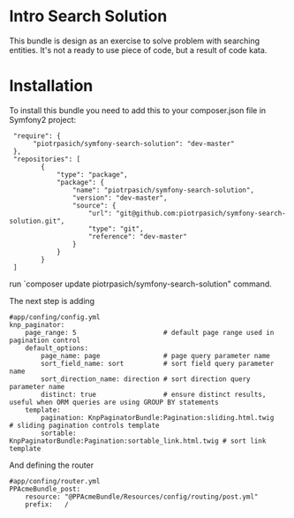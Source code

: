 # Intro Search Solution

This bundle is design as an exercise to solve problem with searching entities. It's not a ready to use piece of code,
but a result of code kata.

# Installation

To install this bundle you need to add this to your composer.json file in Symfony2 project:

     "require": {
          "piotrpasich/symfony-search-solution": "dev-master"
     },
     "repositories": [
            {
                "type": "package",
                "package": {
                    "name": "piotrpasich/symfony-search-solution",
                    "version": "dev-master",
                    "source": {
                        "url": "git@github.com:piotrpasich/symfony-search-solution.git",
                        "type": "git",
                        "reference": "dev-master"
                    }
                }
            }
     ]


run `composer update piotrpasich/symfony-search-solution" command.

The next step is adding

    #app/confing/config.yml
    knp_paginator:
        page_range: 5                      # default page range used in pagination control
        default_options:
            page_name: page                # page query parameter name
            sort_field_name: sort          # sort field query parameter name
            sort_direction_name: direction # sort direction query parameter name
            distinct: true                 # ensure distinct results, useful when ORM queries are using GROUP BY statements
        template:
            pagination: KnpPaginatorBundle:Pagination:sliding.html.twig     # sliding pagination controls template
            sortable: KnpPaginatorBundle:Pagination:sortable_link.html.twig # sort link template


And defining the router

    #app/confing/router.yml
    PPAcmeBundle_post:
        resource: "@PPAcmeBundle/Resources/config/routing/post.yml"
        prefix:   /


